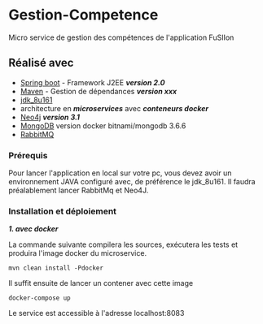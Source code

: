# Gestion-Competence

Micro service de gestion des compétences de l'application FuSIIon

## Réalisé avec

* [Spring boot](https://spring.io/projects/spring-boot) - Framework J2EE ***version 2.0***
* [Maven](https://maven.apache.org/) - Gestion de dépendances ***version xxx***
* [jdk\_8u161](http://www.oracle.com/technetwork/java/javase/downloads/jdk8-downloads-2133151.html)
* architecture en ***microservices*** avec ***conteneurs docker***
* [Neo4j](https://neo4j.com/) ***version 3.1***
* [MongoDB](https://www.mongodb.com/) version docker bitnami/mongodb 3.6.6
* [RabbitMQ](https://www.rabbitmq.com/)

### Prérequis

Pour lancer l'application en local sur votre pc, vous devez avoir un environnement JAVA configuré avec, de préférence le jdk_8u161.
Il faudra préalablement lancer RabbitMq et Neo4J.

### Installation et déploiement

***1.  avec docker***

La commande suivante compilera les sources, exécutera les tests et produira l'image docker du microservice.

```
mvn clean install -Pdocker
```

Il suffit ensuite de lancer un contener avec cette image

```
docker-compose up
```

Le service est accessible à l'adresse localhost:8083
